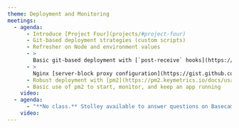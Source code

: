 ```yaml
---
theme: Deployment and Monitoring
meetings:
  - agenda:
      - Introduce [Project Four](projects/#project-four)
      - Git-based deployment strategies (custom scripts)
      - Refresher on Node and environment values
      - >
        Basic git-based deployment with [`post-receive` hooks](https://gist.github.com/profstolley/9d4baf6e73be444c900c19a8d5458ddb#file-post-receive)
      - >
        Nginx [server-block proxy configuration](https://gist.github.com/profstolley/9d4baf6e73be444c900c19a8d5458ddb#file-proxy-nginx-conf)
      - Robust deployment with [pm2](https://pm2.keymetrics.io/docs/usage/deployment/)
      - Basic use of pm2 to start, monitor, and keep an app running
    video:
  - agenda:
      - "**No class.** Stolley available to answer questions on Basecamp."
    video:
---
```

